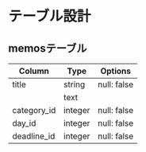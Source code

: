# テーブル設計

## memosテーブル

| Column         | Type       | Options                        |
| -------------- | ---------- | ------------------------------ |
| title          | string     | null: false                    |
|            | text       |                                |
| category_id    | integer    | null: false                    |
| day_id         | integer    | null: false                    |
| deadline_id    | integer    | null: false                    |
